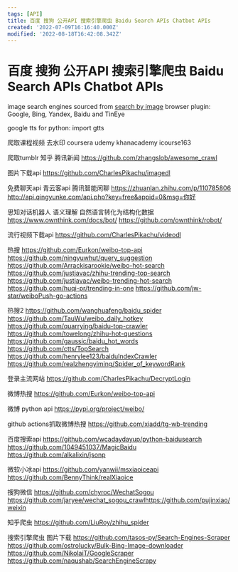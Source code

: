 ```yaml
---
tags: [API]
title: 百度 搜狗 公开API 搜索引擎爬虫 Baidu Search APIs Chatbot APIs
created: '2022-07-09T16:16:40.000Z'
modified: '2022-08-18T16:42:08.342Z'
---
```


# 百度 搜狗 公开API 搜索引擎爬虫 Baidu Search APIs Chatbot APIs

image search engines sourced from [search by image](https://github.com/dessant/search-by-image) browser plugin:
Google, Bing, Yandex, Baidu and TinEye

google tts for python:
import gtts

爬取课程视频 去水印
coursera udemy khanacademy icourse163

爬取tumblr 知乎 腾讯新闻
https://github.com/zhangslob/awesome_crawl

图片下载api
https://github.com/CharlesPikachu/imagedl

免费聊天api 青云客api 腾讯智能闲聊
https://zhuanlan.zhihu.com/p/110785806
http://api.qingyunke.com/api.php?key=free&appid=0&msg=你好

思知对话机器人 语义理解 自然语言转化为结构化数据
https://www.ownthink.com/docs/bot/
https://github.com/ownthink/robot/

流行视频下载api
https://github.com/CharlesPikachu/videodl

热搜
https://github.com/Eurkon/weibo-top-api
https://github.com/ningyuwhut/query_suggestion
https://github.com/Arrackisarookie/weibo-hot-search
https://github.com/justjavac/zhihu-trending-top-search
https://github.com/justjavac/weibo-trending-hot-search
https://github.com/huqi-pr/trending-in-one
https://github.com/jw-star/weiboPush-go-actions

热搜2
https://github.com/wanghuafeng/baidu_spider
https://github.com/TauWu/weibo_daily_hotkey
https://github.com/quarrying/baidu-top-crawler
https://github.com/towelong/zhihu-hot-questions
https://github.com/gaussic/baidu_hot_words
https://github.com/ctts/TopSearch
https://github.com/henrylee123/baiduIndexCrawler
https://github.com/realzhengyiming/Spider_of_keywordRank

登录主流网站
https://github.com/CharlesPikachu/DecryptLogin

微博热搜
https://github.com/Eurkon/weibo-top-api

微博 python api
https://pypi.org/project/weibo/

github actions抓取微博热搜
https://github.com/xiadd/tg-wb-trending

百度搜索api
https://github.com/wcadaydayup/python-baidusearch
https://github.com/1049451037/MagicBaidu
https://github.com/alkalixin/jsonp

微软小冰api
https://github.com/yanwii/msxiaoiceapi
https://github.com/BennyThink/realXiaoice

搜狗微信
https://github.com/chyroc/WechatSogou
https://github.com/jaryee/wechat_sogou_crawlhttps://github.com/pujinxiao/weixin

知乎爬虫
https://github.com/LiuRoy/zhihu_spider

搜索引擎爬虫 图片下载
https://github.com/tasos-py/Search-Engines-Scraper
https://github.com/ostrolucky/Bulk-Bing-Image-downloader
https://github.com/NikolaiT/GoogleScraper
https://github.com/naqushab/SearchEngineScrapy
